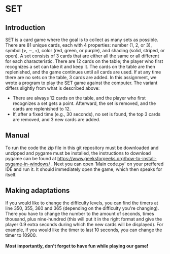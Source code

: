# SET
## Introduction
SET is a card game where the goal is to collect as many sets as possible. There are 81 unique cards, each with 4 properties: number (1, 2, or 3), symbol (⋄, ∼, ◦), color (red, green, or purple), and shading (solid, striped, or open). A set consists of 3 cards that are either all the same or all different for each characteristic. There are 12 cards on the table; the player who first recognizes a set can take it and keep it. The cards on the table are then replenished, and the game continues until all cards are used. If at any time there are no sets on the table, 3 cards are added. In this assignment, we wrote a program to play the SET game against the computer. The variant differs slightly from what is described above:
* There are always 12 cards on the table, and the player who first recognizes a set gets a point. Afterward, the set is removed, and the cards are replenished to 12.
* If, after a fixed time (e.g., 30 seconds), no set is found, the top 3 cards are removed, and 3 new cards are added.
## Manual
To run the code the zip file in this git repository must be downloaded and unzipped and pygame must be installed, the instructions to download pygame can be found at https://www.geeksforgeeks.org/how-to-install-pygame-in-windows/ . Next you can open 'Main code.py' on your preffered IDE and run it. It should immediately open the game, which then speaks for itself. 
## Making adaptations 
If you would like to change the difficulty levels, you can find the timers at line 350, 355, 360 and 365 (depending on the difficulty you're changing). There you have to change the number to the amount of seconds, times thousand, plus nine-hundred (this will put it in the right format and give the player 0.9 extra seconds during which the new cards will be displayed). For example, if you would like the timer to last 10 seconds, you can change the timer to 10900.
<br>
<br>
**Most importantly, don't forget to have fun while playing our game!**
